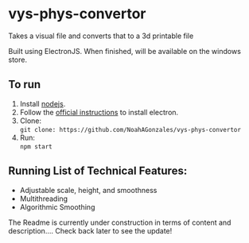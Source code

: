 # vys-phys-convertor
Takes a visual file and converts that to a 3d printable file

Built using ElectronJS. When finished, will be available on the windows store.

## To run
1. Install [nodejs](https://nodejs.org/en/download/).
2. Follow the [official instructions](https://electronjs.org/docs/tutorial/installation) to install electron.
3. Clone:  
   `git clone: https://github.com/NoahAGonzales/vys-phys-convertor`
4. Run:  
   `npm start`
    

## Running List of Technical Features:
- Adjustable scale, height, and smoothness
- Multithreading
- Algorithmic Smoothing

The Readme is currently under construction in terms of content and description.... Check back later to see the update!
